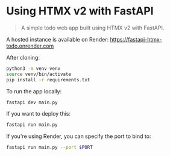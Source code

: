 # Using HTMX v2 with FastAPI

> A simple todo web app built using HTMX v2 with FastAPI.

A hosted instance is available on Render: <https://fastapi-htmx-todo.onrender.com>

After cloning:

```sh
python3 -m venv venv
source venv/bin/activate
pip install -r requirements.txt
```

To run the app locally:

```sh
fastapi dev main.py
```

If you want to deploy this:

```sh
fastapi run main.py
```

If you're using Render, you can specify the port to bind to:

```sh
fastapi run main.py --port $PORT
```
